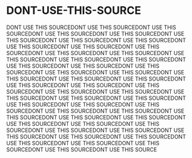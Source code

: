 # DONT-USE-THIS-SOURCE
DONT USE THIS SOURCEDONT USE THIS SOURCEDONT USE THIS SOURCEDONT USE THIS SOURCEDONT USE THIS SOURCEDONT USE THIS SOURCEDONT USE THIS SOURCEDONT USE THIS SOURCEDONT USE THIS SOURCEDONT USE THIS SOURCEDONT USE THIS SOURCEDONT USE THIS SOURCEDONT USE THIS SOURCEDONT USE THIS SOURCEDONT USE THIS SOURCEDONT USE THIS SOURCEDONT USE THIS SOURCEDONT USE THIS SOURCEDONT USE THIS SOURCEDONT USE THIS SOURCEDONT USE THIS SOURCEDONT USE THIS SOURCEDONT USE THIS SOURCEDONT USE THIS SOURCEDONT USE THIS SOURCEDONT USE THIS SOURCEDONT USE THIS SOURCEDONT USE THIS SOURCEDONT USE THIS SOURCEDONT USE THIS SOURCEDONT USE THIS SOURCEDONT USE THIS SOURCEDONT USE THIS SOURCEDONT USE THIS SOURCEDONT USE THIS SOURCEDONT USE THIS SOURCEDONT USE THIS SOURCEDONT USE THIS SOURCEDONT USE THIS SOURCEDONT USE THIS SOURCEDONT USE THIS SOURCEDONT USE THIS SOURCEDONT USE THIS SOURCEDONT USE THIS SOURCEDONT USE THIS SOURCEDONT USE THIS SOURCEDONT USE THIS SOURCEDONT USE THIS SOURCEDONT USE THIS SOURCEDONT USE THIS SOURCEDONT USE THIS SOURCEDONT USE THIS SOURCEDONT USE THIS SOURCE
